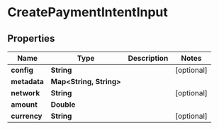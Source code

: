 

# CreatePaymentIntentInput


## Properties

| Name | Type | Description | Notes |
|------------ | ------------- | ------------- | -------------|
|**config** | **String** |  |  [optional] |
|**metadata** | **Map&lt;String, String&gt;** |  |  |
|**network** | **String** |  |  [optional] |
|**amount** | **Double** |  |  |
|**currency** | **String** |  |  [optional] |



